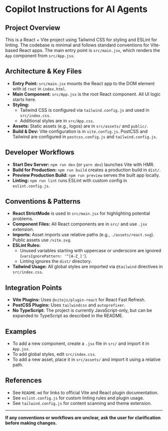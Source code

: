 # Copilot Instructions for AI Agents

## Project Overview
This is a React + Vite project using Tailwind CSS for styling and ESLint for linting. The codebase is minimal and follows standard conventions for Vite-based React apps. The main entry point is `src/main.jsx`, which renders the `App` component from `src/App.jsx`.

## Architecture & Key Files
- **Entry Point:** `src/main.jsx` mounts the React app to the DOM element with id `root` in `index.html`.
- **Main Component:** `src/App.jsx` is the root React component. All UI logic starts here.
- **Styling:**
  - Tailwind CSS is configured via `tailwind.config.js` and used in `src/index.css`.
  - Additional styles are in `src/App.css`.
- **Assets:** Static assets (e.g., logos) are in `src/assets/` and `public/`.
- **Build & Dev:** Vite configuration is in `vite.config.js`. PostCSS and Tailwind are configured in `postcss.config.js` and `tailwind.config.js`.

## Developer Workflows
- **Start Dev Server:** `npm run dev` (or `yarn dev`) launches Vite with HMR.
- **Build for Production:** `npm run build` creates a production build in `dist/`.
- **Preview Production Build:** `npm run preview` serves the built app locally.
- **Linting:** `npm run lint` runs ESLint with custom config in `eslint.config.js`.

## Conventions & Patterns
- **React StrictMode** is used in `src/main.jsx` for highlighting potential problems.
- **Component Files:** All React components are in `src/` and use `.jsx` extension.
- **Imports:** Asset imports use relative paths (e.g., `./assets/react.svg`). Public assets use `/vite.svg`.
- **ESLint Rules:**
  - Unused variables starting with uppercase or underscore are ignored (`varsIgnorePattern: '^[A-Z_]'`).
  - Linting ignores the `dist/` directory.
- **Tailwind Usage:** All global styles are imported via `@tailwind` directives in `src/index.css`.

## Integration Points
- **Vite Plugins:** Uses `@vitejs/plugin-react` for React Fast Refresh.
- **PostCSS Plugins:** Uses `tailwindcss` and `autoprefixer`.
- **No TypeScript:** The project is currently JavaScript-only, but can be expanded to TypeScript as described in the README.

## Examples
- To add a new component, create a `.jsx` file in `src/` and import it in `App.jsx`.
- To add global styles, edit `src/index.css`.
- To add a new asset, place it in `src/assets/` and import it using a relative path.

## References
- See `README.md` for links to official Vite and React plugin documentation.
- See `eslint.config.js` for custom linting rules and plugin usage.
- See `tailwind.config.js` for content scanning and theme extension.

---

**If any conventions or workflows are unclear, ask the user for clarification before making changes.**
